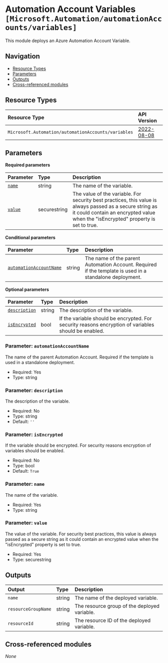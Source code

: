 # Automation Account Variables `[Microsoft.Automation/automationAccounts/variables]`

This module deploys an Azure Automation Account Variable.

## Navigation

- [Resource Types](#Resource-Types)
- [Parameters](#Parameters)
- [Outputs](#Outputs)
- [Cross-referenced modules](#Cross-referenced-modules)

## Resource Types

| Resource Type | API Version |
| :-- | :-- |
| `Microsoft.Automation/automationAccounts/variables` | [2022-08-08](https://learn.microsoft.com/en-us/azure/templates/Microsoft.Automation/2022-08-08/automationAccounts/variables) |

## Parameters

**Required parameters**

| Parameter | Type | Description |
| :-- | :-- | :-- |
| [`name`](#parameter-name) | string | The name of the variable. |
| [`value`](#parameter-value) | securestring | The value of the variable. For security best practices, this value is always passed as a secure string as it could contain an encrypted value when the "isEncrypted" property is set to true. |

**Conditional parameters**

| Parameter | Type | Description |
| :-- | :-- | :-- |
| [`automationAccountName`](#parameter-automationaccountname) | string | The name of the parent Automation Account. Required if the template is used in a standalone deployment. |

**Optional parameters**

| Parameter | Type | Description |
| :-- | :-- | :-- |
| [`description`](#parameter-description) | string | The description of the variable. |
| [`isEncrypted`](#parameter-isencrypted) | bool | If the variable should be encrypted. For security reasons encryption of variables should be enabled. |

### Parameter: `automationAccountName`

The name of the parent Automation Account. Required if the template is used in a standalone deployment.
- Required: Yes
- Type: string

### Parameter: `description`

The description of the variable.
- Required: No
- Type: string
- Default: `''`

### Parameter: `isEncrypted`

If the variable should be encrypted. For security reasons encryption of variables should be enabled.
- Required: No
- Type: bool
- Default: `True`

### Parameter: `name`

The name of the variable.
- Required: Yes
- Type: string

### Parameter: `value`

The value of the variable. For security best practices, this value is always passed as a secure string as it could contain an encrypted value when the "isEncrypted" property is set to true.
- Required: Yes
- Type: securestring


## Outputs

| Output | Type | Description |
| :-- | :-- | :-- |
| `name` | string | The name of the deployed variable. |
| `resourceGroupName` | string | The resource group of the deployed variable. |
| `resourceId` | string | The resource ID of the deployed variable. |

## Cross-referenced modules

_None_
